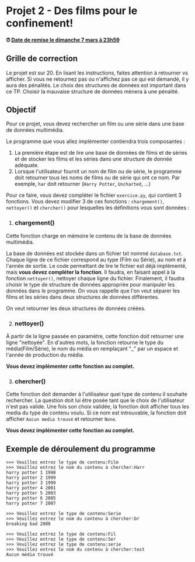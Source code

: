 # Projet 2 - Des films pour le confinement!

<!--- Changer la date de remise en modifiant le URL--->
#### :alarm_clock: [Date de remise le dimanche 7 mars à 23h59](https://www.timeanddate.com/countdown/generic?iso=20210309T2359&p0=165&font=cursive)

## Grille de correction
Le projet est sur 20. En lisant les instructions, faites attention à retourner vs afficher. Si vous ne retournez pas ou n'affichez pas ce qui est demandé, il y aura des pénalités. Le choix des structures de données est important dans ce TP. Choisir la mauvaise structure de données mènera à une pénalité.


## Objectif
Pour ce projet, vous devez rechercher un film ou une série dans une base de données multimédia.

Le programme que vous allez implémenter contiendra trois composantes :
1. La première étape est de lire une base de données de films et de séries et de stocker les films et les séries dans une structure de donnée adéquate.
2. Lorsque l'utilisateur fournit un nom de film ou de série, le programme doit retourner tous les noms de films ou de série qui ont ce nom. Par exemple, `har` doit retourner (`Harry Potter`, `Uncharted`, ...)

Pour ce faire, vous devez compléter le fichier `exercice.py`, qui contient 3 fonctions. Vous devez modifier 3 de ces fonctions : `chargement()`, `nettoyer()` et `chercher()` pour lesquelles les définitions vous sont données :

1. ### chargement()

Cette fonction charge en mémoire le contenu de la base de données multimédia.

La base de données est stockée dans un fichier txt nommé `database.txt`. Chaque ligne de ce fichier correspond au type (Film ou Série), au nom et à l'année de sortie. Le code permettant de lire le fichier est déjà implémenté, mais **vous devez compléter la fonction**. Il faudra, en faisant appel à la fonction `nettoyer()`, nettoyer chaque ligne du fichier. Finalement, il faudra choisir le type de structure de données appropriée pour manipuler les données dans le programme. On vous rappelle que l'on veut séparer les films et les séries dans deux structures de données différentes.

On veut retourner les deux structures de données créées.

2. ### nettoyer()

À partir de la ligne passée en paramètre, cette fonction doit retourner une ligne "nettoyée". En d'autres mots, la fonction retourne le type du média(Film/Série), le nom du média en remplaçant "_" par un espace et l'année de production du média.

**Vous devez implémenter cette fonction au complet.** 

3. ### chercher()

Cette fonction doit demander à l'utilisateur quel type de contenu il souhaite rechercher. La question doit lui être posée tant que le choix de l'utilisateur n'est pas valide. Une fois son choix validée, la fonction doit afficher tous les media du type de contenu voulu. Si ce nom est introuvable, la fonction doit afficher `Aucun media trouvé` et retourner `None`.

**Vous devez implémenter cette fonction au complet.**

## Exemple de déroulement du programme

```
>>> Veuillez entrez le type de contenu:Film
>>> Veuillez entrez le nom du contenu à chercher:Harr
harry potter 1 1998
harry potter 2 1999
harry potter 3 1999
harry potter 4 2001
harry potter 5 2003
harry potter 6 2005
harry potter 7 2007

>>> Veuillez entrez le type de contenu:Serie
>>> Veuillez entrez le nom du contenu à chercher:br
breaking bad 2008

>>> Veuillez entrez le type de contenu:Fil
>>> Veuillez entrez le type de contenu:Ser
>>> Veuillez entrez le type de contenu:serie
>>> Veuillez entrez le nom du contenu à chercher:test
Aucun média trouvé
```
